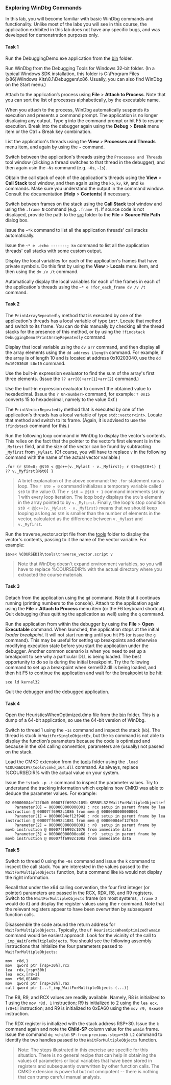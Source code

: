 ### Exploring WinDbg Commands

In this lab, you will become familiar with basic WinDbg commands and functionality. Unlike most of the labs you will see in this course, the application exhibited in this lab does not have any specific bugs, and was developed for demonstration purposes only.

#### Task 1

Run the DebuggingDemo.exe application from the [bin](bin/) folder.

Run WinDbg from the Debugging Tools for Windows 32-bit folder. (In a typical Windows SDK installation, this folder is C:\Program Files (x86)\Windows Kits\8.1\Debuggers\x86. Usually, you can also find WinDbg on the Start menu.)

Attach to the application’s process using **File** > **Attach to Process**. Note that you can sort the list of processes alphabetically, by the executable name.

When you attach to the process, WinDbg automatically suspends its execution and presents a command prompt. The application is no longer displaying any output. Type `g` into the command prompt or hit F5 to resume execution. Break into the debugger again using the **Debug** > **Break** menu item or the Ctrl + Break key combination.

List the application's threads using the **View** > **Processes and Threads** menu item, and again by using the `~` command.

Switch between the application's threads using the `Processes and Threads` tool window (clicking a thread switches to that thread in the debugger), and then again usin the `~Ns` command (e.g. `~0s`, `~1s`).

Obtain the call stack of each of the application's threads using the **View** > **Call Stack** tool window, and then again using the `kb`, `kv`, `kP`, and `kn` commands. Make sure you understand the output in the command window. Consult the documentation (**Help** > **Contents**) if necessary.

Switch between frames on the stack using the **Call Stack** tool window and using the `.frame N` command (e.g. `.frame 7`). If source code is not displayed, provide the path to the [src](src/) folder to the **File** > **Source File Path** dialog box.

Issue the `~*k` command to list all the application threads' call stacks automatically.

Issue the `~* e .echo -------; kn` command to list all the application threads' call stacks with some custom output.

Display the local variables for each of the application's frames that have private symbols. Do this first by using the **View** > **Locals** menu item, and then using the `dv /v /t` command.

Automatically display the local variables for each of the frames in each of the application's threads using the `~* e !for_each_frame dv /v /t` command.

#### Task 2

The `PrintArrayRepeatedly` method that is executed by one of the application's threads has a local variable of type `int*`. Locate that method and switch to its frame. You can do this manually by checking all the thread stacks for the presence of this method, or by using the `!findstack DebuggingDemo!PrintArrayRepeatedly` command.

Display that local variable using the `dv arr` command, and then display all the array elements using the `dd address Llength` command. For example, if the array is of length 10 and is located at address 0x10203040, use the `dd 0x10203040 L0n10` command.

Use the built-in expression evaluator to find the sum of the array's first three elements. (Issue the `?? arr[0]+arr[1]+arr[2]` command.)

Use the built-in expression evaluator to convert the obtained value to hexadecimal. (Issue the `? 0n<number>` command, for example: `? 0n15` converts 15 to hexadecimal, namely to the value 0xf.)

The `PrintVectorRepeatedly` method that is executed by one of the application's threads has a local variable of type `std::vector<int>`. Locate that method and switch to its frame. (Again, it is advised to use the `!findstack` command for this.)

Run the following loop command in WinDbg to display the vector's contents. This relies on the fact that the pointer to the vector’s first element is in the `_Myfirst` field, and the size of the vector can be found by subtracting `_Myfirst` from `_Mylast`. (Of course, you will have to replace `v` in the following command with the name of the actual vector variable.)

```
.for (r $t0=0; @$t0 < @@c++(v._Mylast - v._Myfirst); r $t0=@$t0+1) { ?? v._Myfirst[@$t0] }
```

> A brief explanation of the above command: the `.for` statement runs a loop. The `r $t0 = 0` command initializes a temporary variable called `$t0` to the value 0. The `r $t0 = @$t0 + 1` command increments `$t0` by 1 with every loop iteration. The loop body displays the `$t0`'s element in the array pointed to by `v._Myfirst`. Finally, the loop's stop condition `$t0 < @@c++(v._Mylast - v._Myfirst)` means that we should keep looping as long as `$t0` is smaller than the number of elements in the vector, calculated as the difference between `v._Mylast` and `v._Myfirst`.

Run the traverse_vector.script file from the [tools](../tools/) folder to display the vector's contents, passing to it the name of the vector variable. For example:

```
$$>a< %COURSEDIR\tools\traverse_vector.script v
```

> Note that WinDbg doesn't expand environment variables, so you will have to replace %COURSEDIR% with the actual directory where you extracted the course materials.

#### Task 3

Detach from the application using the `qd` command. Note that it continues running (printing numbers to the console). Attach to the application again using the **File** > **Attach to Process** menu item (or the F6 keyboard shortcut). Quit debugging (thus quitting the application as well) using the `q` command.

Run the application from within the debugger by using the **File** > **Open Executable** command. When launched, the application stops at the initial *loader breakpoint*. It will not start running until you hit F5 (or issue the `g` command). This may be useful for setting up breakpoints and otherwise modifying execution state before you start the application under the debugger. Another common scenario is when you need to set up a breakpoint to see why a particular DLL is being loaded. The best opportunity to do so is during the initial breakpoint. Try the following command to set up a breakpoint when kernel32.dll is being loaded, and then hit F5 to continue the application and wait for the breakpoint to be hit:

```
sxe ld kernel32
```

Quit the debugger and the debugged application.

#### Task 4

Open the HeuristicsWhenOptimized.dmp file from the [bin](bin/) folder. This is a dump of a 64-bit application, so use the 64-bit version of WinDbg.

Switch to thread 1 using the `~1s` command and inspect the stack (`kb`). The thread is stuck in `WaitForSingleObjectEx`, but the `kb` command is not able to display the function’s parameters because the code is optimized and because in the x64 calling convention, parameters are (usually) not passed on the stack.

Load the CMKD extension from the [tools](tools/) folder using the `.load %COURSEDIR%\tools\cmkd_x64.dll` command. As always, replace %COURSEDIR% with the actual value on your system.

Issue the `!stack -p -t` command to inspect the parameter values. Try to understand the tracking information which explains how CMKD was able to deduce the parameter values. For example:

```
02 00000084ef12f8d0 00007ff6992c109b KERNEL32!WaitForMultipleObjects+f 
	Parameter[0] = 0000000000000001 : rcx setup in parent frame by lea instruction @ 00007ff6992c1086 from mem @ 0000000000000001 
	Parameter[1] = 00000084ef12f940 : rdx setup in parent frame by lea instruction @ 00007ff6992c1081 from mem @ 00000084ef12f940 
	Parameter[2] = 0000000000000001 : r8  setup in parent frame by movb instruction @ 00007ff6992c1076 from immediate data 
	Parameter[3] = 000000000000ea60 : r9  setup in parent frame by movb instruction @ 00007ff6992c108a from immediate data
```

#### Task 5

Switch to thread 0 using the `~0s` command and issue the `k` command to inspect the call stack. You are interested in the values passed to the `WaitForMultipleObjects` function, but a command like `kb` would not display the right information.

Recall that under the x64 calling convention, the four first integer (or pointer) parameters are passed in the RCX, RDX, R8, and R9 registers. Switch to the `WaitForMultipleObjects` frame (on most systems, `.frame 2` would do it) and display the register values using the `r` command. Note that the relevant registers appear to have been overwritten by subsequent function calls.

Disassemble the code around the return address for `WaitForMultipleObjects`. Typically, the `uf HeuristicsWhenOptimized!wmain` command would be easiest approach. Look for the vicinity of the call to `_imp_WaitForMultipleObjects`. You should see the following assembly instructions that initialize the four parameters passed to `WaitForMultipleObjects`:

```
mov  r8d,1
mov  qword ptr [rsp+30h],rcx
lea  rdx,[rsp+30h]
lea  ecx,[r8+1]
mov  r9d,0EA60h
mov  qword ptr [rsp+38h],rax
call qword ptr [...!_imp_WaitForMultipleObjects (...)]
```

The R8, R9, and RCX values are readily available. Namely, R8 is initialized to 1 using the `mov r8d, 1` instruction; R9 is initialized to 2 using the `lea ecx, [r8+1]` instruction; and R9 is initialized to 0xEA60 using the `mov r9, 0xea60` instruction.

The RDX register is initialized with the stack address RSP+30. Issue the `k` command again and note the **Child-SP** column value for the `wmain` frame. Issue the command `dq <child-SP-from-previous-step>+30 L2` command to identify the two handles passed to the `WaitForMultipleObjects` function.

> Note: The steps illustrated in this exercise are specific for this situation. There is no general recipe that can help in obtaining the values of parameters or local variables that have been stored in registers and subsequently overwritten by other function calls. The CMKD extension is powerful but not omnipotent -- there is nothing that can trump careful manual analysis.
